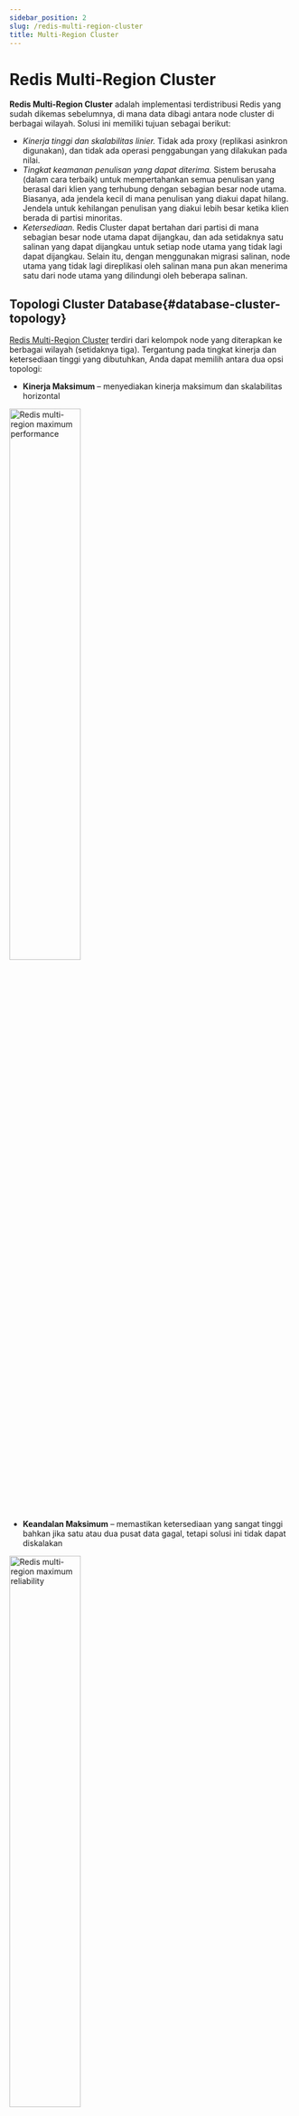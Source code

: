 ```yaml
---
sidebar_position: 2
slug: /redis-multi-region-cluster
title: Multi-Region Cluster
---
```

# Redis Multi-Region Cluster

**Redis Multi-Region Cluster** adalah implementasi terdistribusi Redis yang sudah dikemas sebelumnya, di mana data dibagi antara node cluster di berbagai wilayah. Solusi ini memiliki tujuan sebagai berikut:

  * _Kinerja tinggi dan skalabilitas linier._ Tidak ada proxy (replikasi asinkron digunakan), dan tidak ada operasi penggabungan yang dilakukan pada nilai.
  * _Tingkat keamanan penulisan yang dapat diterima._ Sistem berusaha (dalam cara terbaik) untuk mempertahankan semua penulisan yang berasal dari klien yang terhubung dengan sebagian besar node utama. Biasanya, ada jendela kecil di mana penulisan yang diakui dapat hilang. Jendela untuk kehilangan penulisan yang diakui lebih besar ketika klien berada di partisi minoritas.
  * _Ketersediaan._ Redis Cluster dapat bertahan dari partisi di mana sebagian besar node utama dapat dijangkau, dan ada setidaknya satu salinan yang dapat dijangkau untuk setiap node utama yang tidak lagi dapat dijangkau. Selain itu, dengan menggunakan migrasi salinan, node utama yang tidak lagi direplikasi oleh salinan mana pun akan menerima satu dari node utama yang dilindungi oleh beberapa salinan.

## Topologi Cluster Database{#database-cluster-topology}

[Redis Multi-Region Cluster](<https://github.com/jelastic-jps/redis-multiregion>) terdiri dari kelompok node yang diterapkan ke berbagai wilayah (setidaknya tiga). Tergantung pada tingkat kinerja dan ketersediaan tinggi yang dibutuhkan, Anda dapat memilih antara dua opsi topologi:

  * **Kinerja Maksimum** – menyediakan kinerja maksimum dan skalabilitas horizontal

<img src="https://assets.dewacloud.com/dewacloud-docs/databases/redis/high-availability-cluster/multi-region-cluster/multi-region-cluster-1.png" alt="Redis multi-region maximum performance" width="50%"/>

  * **Keandalan Maksimum** – memastikan ketersediaan yang sangat tinggi bahkan jika satu atau dua pusat data gagal, tetapi solusi ini tidak dapat diskalakan

<img src="https://assets.dewacloud.com/dewacloud-docs/databases/redis/high-availability-cluster/multi-region-cluster/multi-region-cluster-2.png" alt="Redis multi-region maximum reliability" width="50%"/>

Kedua topologi menyediakan ketersediaan tinggi dan kemampuan failover secara out-of-box untuk cluster database Anda. Dalam kasus kegagalan node cluster, kedua topologi memastikan bahwa cluster database berfungsi tanpa waktu henti. Namun, topologi _**kinerja**_ dapat terus berfungsi meskipun satu atau dua _node_ gagal, sementara topologi _**keandalan**_ dapat pulih bahkan setelah satu atau dua _wilayah_ tidak tersedia.

## Instalasi Cluster{#cluster-installation}

1. Temukan aplikasi _**Multi-Region Redis Cluster**_ (bagian **Cluster** atau gunakan kolom **Pencarian**) di platform [Marketplace](<https://www.virtuozzo.com/application-platform-docs/marketplace/>).

<img src="https://assets.dewacloud.com/dewacloud-docs/databases/redis/high-availability-cluster/multi-region-cluster/multi-region-cluster-3.png" alt="Redis multi-region marketplace" max-width="100%"/>

2. Di jendela instalasi yang terbuka, tentukan data berikut:

  * **Versi** \- pilih versi Redis yang diinginkan
  * **Lingkungan** \- beri nama untuk [pengelompokan](<https://docs.dewacloud.com/docs/environment-groups/>) lingkungan cluster database Anda
  * **Buat kelompok lingkungan terpisah** – centang untuk [mengisolasi](<https://docs.dewacloud.com/docs/environment-isolation/#private-network-isolation>) kelompok lingkungan
  * **Aktifkan Alamat IP Eksternal untuk node cluster** – centang untuk menambahkan [IP publik](<https://docs.dewacloud.com/docs/public-ip/>) ke node cluster (tiga IP per wilayah), yang diperlukan jika klien Redis berada di luar platform
  * **Topologi** – pilih antara topologi _**Kinerja Maksimum**_ atau _**Keandalan Maksimum**_ (detail dapat ditemukan di bagian [Topologi Cluster](#database-cluster-topology) di atas)
  * **Wilayah** \- pilih wilayah platform di mana lingkungan cluster akan diterapkan. Untuk topologi _**Keandalan Maksimum**_, wilayah pertama akan menjadi tuan rumah server utama dan yang lainnya - database sekunder (salinan)

<img src="https://assets.dewacloud.com/dewacloud-docs/databases/redis/high-availability-cluster/multi-region-cluster/multi-region-cluster-4.png" alt="install Redis multi-region cluster" max-width="100%"/>

Klik **Instal** saat siap.

3. Proses instalasi dapat memakan waktu beberapa menit. Setelah selesai, Anda akan melihat jendela sukses dan menerima email dengan semua data yang sesuai, seperti detail titik masuk dan kredensial akses.

Untuk melihat semua lingkungan terkait dengan mudah, Anda dapat beralih ke kelompok yang ditentukan di langkah sebelumnya (_redismulti_ dalam kasus kami).

<img src="https://assets.dewacloud.com/dewacloud-docs/databases/redis/high-availability-cluster/multi-region-cluster/multi-region-cluster-5.png" alt="Redis cluster group" max-width="100%"/>

4. Titik masuk default untuk cluster multi-wilayah Anda adalah IP yang ditetapkan ke node cluster (yang utama lebih diutamakan). Juga, sangat disarankan agar perangkat lunak klien Anda mendukung mode cluster.

Jika opsi **Aktifkan Alamat IP Eksternal untuk node cluster** diaktifkan, silakan gunakan IP publik yang ditetapkan ke node cluster.

<img src="https://assets.dewacloud.com/dewacloud-docs/databases/redis/high-availability-cluster/multi-region-cluster/multi-region-cluster-6.png" alt="Redis multi-region cluster environments" max-width="100%"/>

## Baca Juga{#whats-next}

  * [Buat Server DB](<https://docs.dewacloud.com/docs/database-hosting/>)
  * [Ikhtisar Redis](<https://docs.dewacloud.com/docs/redis/>)
  * [Cluster Redis](<https://docs.dewacloud.com/docs/redis-cluster/>)